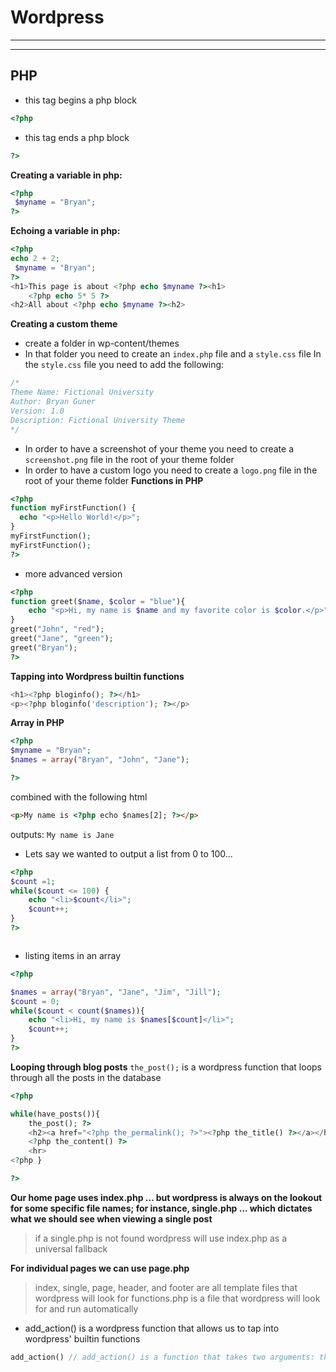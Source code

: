 # Wordpress

---

---

## PHP

- this tag begins a php block

```php
<?php
```

- this tag ends a php block

```php
?>
```

**Creating a variable in php:**

```php
<?php
 $myname = "Bryan";
?>
```

**Echoing a variable in php:**

```php
<?php
echo 2 + 2;
 $myname = "Bryan";
?>
<h1>This page is about <?php echo $myname ?><h1>
    <?php echo 5* 5 ?>
<h2>All about <?php echo $myname ?><h2>
```

**Creating a custom theme**

- create a folder in wp-content/themes
- In that folder you need to create an `index.php` file and a `style.css` file
  In the `style.css` file you need to add the following:

```css
/*
Theme Name: Fictional University
Author: Bryan Guner
Version: 1.0
Description: Fictional University Theme
*/
```

- In order to have a screenshot of your theme you need to create a `screenshot.png` file in the root of your theme folder
- In order to have a custom logo you need to create a `logo.png` file in the root of your theme folder
  **Functions in PHP**

```php
<?php
function myFirstFunction() {
  echo "<p>Hello World!</p>";
}
myFirstFunction();
myFirstFunction();
?>
```

- more advanced version

```php
<?php
function greet($name, $color = "blue"){
    echo "<p>Hi, my name is $name and my favorite color is $color.</p>";
}
greet("John", "red");
greet("Jane", "green");
greet("Bryan");
?>
```

**Tapping into Wordpress builtin functions**

```php
<h1><?php bloginfo(); ?></h1>
<p><?php bloginfo('description'); ?></p>
```


**Array in PHP**

```php
<?php
$myname = "Bryan";
$names = array("Bryan", "John", "Jane");

?>
```


combined with the following html

```html
<p>My name is <?php echo $names[2]; ?></p>
```

outputs: `My name is Jane`


- Lets say we wanted to output a list from 0 to 100...


```php
<?php
$count =1;
while($count <= 100) {
    echo "<li>$count</li>";
    $count++;
}
?>



```


- listing items in an array

```php
<?php

$names = array("Bryan", "Jane", "Jim", "Jill");
$count = 0;
while($count < count($names)){
    echo "<li>Hi, my name is $names[$count]</li>";
    $count++;
}
?>
```

**Looping through blog posts**
`the_post();` is a wordpress function that loops through all the posts in the database

```php
<?php

while(have_posts()){
    the_post(); ?>
    <h2><a href="<?php the_permalink(); ?>"><?php the_title() ?></a></h2>
    <?php the_content() ?>
    <hr>
<?php }

?>


```


**Our home page uses index.php ... but wordpress is always on the lookout for some specific file names; for instance, single.php ... which dictates what we should see when viewing a single post**
> if a single.php is not found wordpress will use index.php as a universal fallback


**For individual pages we can use page.php**

> index, single, page, header, and footer are all template files that wordpress will look for
> functions.php is a file that wordpress will look for and run automatically

- add_action() is a wordpress function that allows us to tap into wordpress' builtin functions

```php
add_action() // add_action() is a function that takes two arguments: the first is the name of the action we want to hook into, and the second is the function we want to run when that action is triggered.
```

